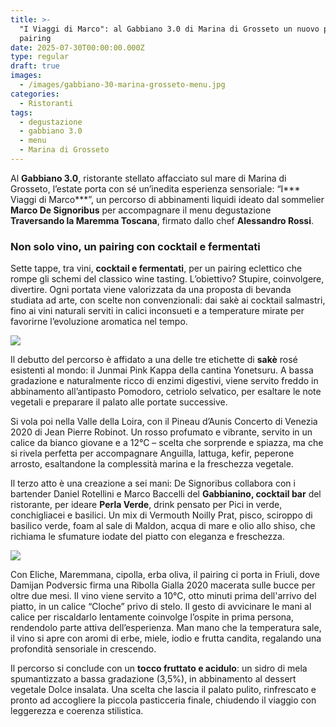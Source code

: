 ```yaml
---
title: >-
  "I Viaggi di Marco": al Gabbiano 3.0 di Marina di Grosseto un nuovo percorso
  pairing
date: 2025-07-30T00:00:00.000Z
type: regular
draft: true
images:
  - /images/gabbiano-30-marina-grosseto-menu.jpg
categories:
  - Ristoranti
tags:
  - degustazione
  - gabbiano 3.0
  - menu
  - Marina di Grosseto
---
```


Al **Gabbiano 3.0**, ristorante stellato affacciato sul mare di Marina di Grosseto, l’estate porta con sé un’inedita esperienza sensoriale: “I*** Viaggi di Marco***”, un percorso di abbinamenti liquidi ideato dal sommelier **Marco De Signoribus** per accompagnare il menu degustazione **Traversando la Maremma Toscana**, firmato dallo chef **Alessandro Rossi**.

### Non solo vino, un pairing con cocktail e fermentati

Sette tappe, tra vini, **cocktail e fermentati**, per un pairing eclettico che rompe gli schemi del classico wine tasting. L’obiettivo? Stupire, coinvolgere, divertire. Ogni portata viene valorizzata da una proposta di bevanda studiata ad arte, con scelte non convenzionali: dai sakè ai cocktail salmastri, fino ai vini naturali serviti in calici inconsueti e a temperature mirate per favorirne l’evoluzione aromatica nel tempo.

![](/images/gabbiano-3.0-marina-grosseto.jpg)

Il debutto del percorso è affidato a una delle tre etichette di **sakè** rosé esistenti al mondo: il Junmai Pink Kappa della cantina Yonetsuru. A bassa gradazione e naturalmente ricco di enzimi digestivi, viene servito freddo in abbinamento all’antipasto Pomodoro, cetriolo selvatico, per esaltare le note vegetali e preparare il palato alle portate successive.

Si vola poi nella Valle della Loira, con il Pineau d’Aunis Concerto di Venezia 2020 di Jean Pierre Robinot. Un rosso profumato e vibrante, servito in un calice da bianco giovane e a 12°C – scelta che sorprende e spiazza, ma che si rivela perfetta per accompagnare Anguilla, lattuga, kefir, peperone arrosto, esaltandone la complessità marina e la freschezza vegetale.

Il terzo atto è una creazione a sei mani: De Signoribus collabora con i bartender Daniel Rotellini e Marco Baccelli del **Gabbianino, cocktail bar** del ristorante, per ideare **Perla Verde**, drink pensato per Pici in verde, conchigliacei e basilici. Un mix di Vermouth Noilly Prat, pisco, sciroppo di basilico verde, foam al sale di Maldon, acqua di mare e olio allo shiso, che richiama le sfumature iodate del piatto con eleganza e freschezza.

![](/images/gabbiano-3.0-eliche-menu-estate.jpg)

Con Eliche, Maremmana, cipolla, erba oliva, il pairing ci porta in Friuli, dove Damijan Podversic firma una Ribolla Gialla 2020 macerata sulle bucce per oltre due mesi. Il vino viene servito a 10°C, otto minuti prima dell'arrivo del piatto, in un calice “Cloche” privo di stelo. Il gesto di avvicinare le mani al calice per riscaldarlo lentamente coinvolge l’ospite in prima persona, rendendolo parte attiva dell’esperienza. Man mano che la temperatura sale, il vino si apre con aromi di erbe, miele, iodio e frutta candita, regalando una profondità sensoriale in crescendo.

Il percorso si conclude con un **tocco fruttato e acidulo**: un sidro di mela spumantizzato a bassa gradazione (3,5%), in abbinamento al dessert vegetale Dolce insalata. Una scelta che lascia il palato pulito, rinfrescato e pronto ad accogliere la piccola pasticceria finale, chiudendo il viaggio con leggerezza e coerenza stilistica.
